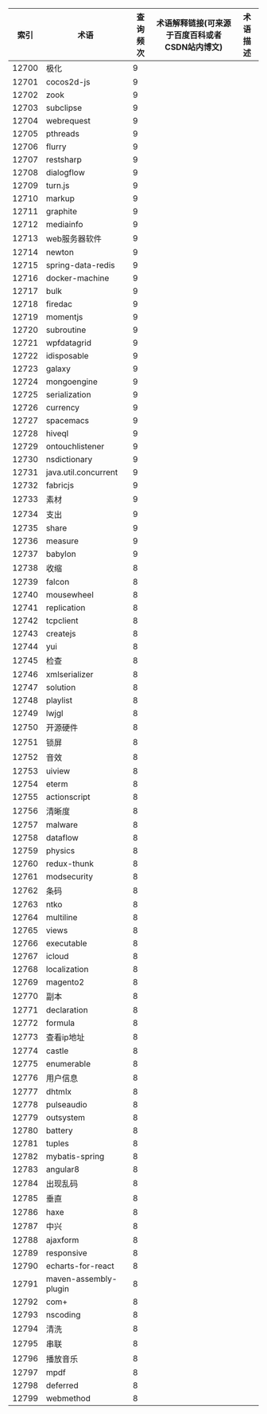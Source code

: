 | 索引    | 术语                    | 查询频次 | 术语解释链接(可来源于百度百科或者CSDN站内博文) | 术语描述 |
| ----- | --------------------- | ---- | -------------------------- | ---- |
| 12700 | 极化                    | 9    |                            |      |
| 12701 | cocos2d-js            | 9    |                            |      |
| 12702 | zook                  | 9    |                            |      |
| 12703 | subclipse             | 9    |                            |      |
| 12704 | webrequest            | 9    |                            |      |
| 12705 | pthreads              | 9    |                            |      |
| 12706 | flurry                | 9    |                            |      |
| 12707 | restsharp             | 9    |                            |      |
| 12708 | dialogflow            | 9    |                            |      |
| 12709 | turn.js               | 9    |                            |      |
| 12710 | markup                | 9    |                            |      |
| 12711 | graphite              | 9    |                            |      |
| 12712 | mediainfo             | 9    |                            |      |
| 12713 | web服务器软件              | 9    |                            |      |
| 12714 | newton                | 9    |                            |      |
| 12715 | spring-data-redis     | 9    |                            |      |
| 12716 | docker-machine        | 9    |                            |      |
| 12717 | bulk                  | 9    |                            |      |
| 12718 | firedac               | 9    |                            |      |
| 12719 | momentjs              | 9    |                            |      |
| 12720 | subroutine            | 9    |                            |      |
| 12721 | wpfdatagrid           | 9    |                            |      |
| 12722 | idisposable           | 9    |                            |      |
| 12723 | galaxy                | 9    |                            |      |
| 12724 | mongoengine           | 9    |                            |      |
| 12725 | serialization         | 9    |                            |      |
| 12726 | currency              | 9    |                            |      |
| 12727 | spacemacs             | 9    |                            |      |
| 12728 | hiveql                | 9    |                            |      |
| 12729 | ontouchlistener       | 9    |                            |      |
| 12730 | nsdictionary          | 9    |                            |      |
| 12731 | java.util.concurrent  | 9    |                            |      |
| 12732 | fabricjs              | 9    |                            |      |
| 12733 | 素材                    | 9    |                            |      |
| 12734 | 支出                    | 9    |                            |      |
| 12735 | share                 | 9    |                            |      |
| 12736 | measure               | 9    |                            |      |
| 12737 | babylon               | 9    |                            |      |
| 12738 | 收缩                    | 8    |                            |      |
| 12739 | falcon                | 8    |                            |      |
| 12740 | mousewheel            | 8    |                            |      |
| 12741 | replication           | 8    |                            |      |
| 12742 | tcpclient             | 8    |                            |      |
| 12743 | createjs              | 8    |                            |      |
| 12744 | yui                   | 8    |                            |      |
| 12745 | 检查                    | 8    |                            |      |
| 12746 | xmlserializer         | 8    |                            |      |
| 12747 | solution              | 8    |                            |      |
| 12748 | playlist              | 8    |                            |      |
| 12749 | lwjgl                 | 8    |                            |      |
| 12750 | 开源硬件                  | 8    |                            |      |
| 12751 | 锁屏                    | 8    |                            |      |
| 12752 | 音效                    | 8    |                            |      |
| 12753 | uiview                | 8    |                            |      |
| 12754 | eterm                 | 8    |                            |      |
| 12755 | actionscript          | 8    |                            |      |
| 12756 | 清晰度                   | 8    |                            |      |
| 12757 | malware               | 8    |                            |      |
| 12758 | dataflow              | 8    |                            |      |
| 12759 | physics               | 8    |                            |      |
| 12760 | redux-thunk           | 8    |                            |      |
| 12761 | modsecurity           | 8    |                            |      |
| 12762 | 条码                    | 8    |                            |      |
| 12763 | ntko                  | 8    |                            |      |
| 12764 | multiline             | 8    |                            |      |
| 12765 | views                 | 8    |                            |      |
| 12766 | executable            | 8    |                            |      |
| 12767 | icloud                | 8    |                            |      |
| 12768 | localization          | 8    |                            |      |
| 12769 | magento2              | 8    |                            |      |
| 12770 | 副本                    | 8    |                            |      |
| 12771 | declaration           | 8    |                            |      |
| 12772 | formula               | 8    |                            |      |
| 12773 | 查看ip地址                | 8    |                            |      |
| 12774 | castle                | 8    |                            |      |
| 12775 | enumerable            | 8    |                            |      |
| 12776 | 用户信息                  | 8    |                            |      |
| 12777 | dhtmlx                | 8    |                            |      |
| 12778 | pulseaudio            | 8    |                            |      |
| 12779 | outsystem             | 8    |                            |      |
| 12780 | battery               | 8    |                            |      |
| 12781 | tuples                | 8    |                            |      |
| 12782 | mybatis-spring        | 8    |                            |      |
| 12783 | angular8              | 8    |                            |      |
| 12784 | 出现乱码                  | 8    |                            |      |
| 12785 | 垂直                    | 8    |                            |      |
| 12786 | haxe                  | 8    |                            |      |
| 12787 | 中兴                    | 8    |                            |      |
| 12788 | ajaxform              | 8    |                            |      |
| 12789 | responsive            | 8    |                            |      |
| 12790 | echarts-for-react     | 8    |                            |      |
| 12791 | maven-assembly-plugin | 8    |                            |      |
| 12792 | com+                  | 8    |                            |      |
| 12793 | nscoding              | 8    |                            |      |
| 12794 | 清洗                    | 8    |                            |      |
| 12795 | 串联                    | 8    |                            |      |
| 12796 | 播放音乐                  | 8    |                            |      |
| 12797 | mpdf                  | 8    |                            |      |
| 12798 | deferred              | 8    |                            |      |
| 12799 | webmethod             | 8    |                            |      |
